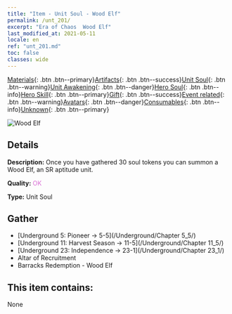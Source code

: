 ```yaml
---
title: "Item - Unit Soul - Wood Elf"
permalink: /unt_201/
excerpt: "Era of Chaos  Wood Elf"
last_modified_at: 2021-05-11
locale: en
ref: "unt_201.md"
toc: false
classes: wide
---
```

 [Materials](/Items/){: .btn .btn--primary}[Artifacts](/Items/Artifacts/){: .btn .btn--success}[Unit Soul](/Items/UnitSoul/){: .btn .btn--warning}[Unit Awakening](/Items/UnitAwakening/){: .btn .btn--danger}[Hero Soul](/Items/HeroSoul/){: .btn .btn--info}[Hero Skill](/Items/HeroSkill/){: .btn .btn--primary}[Gift](/Items/Gift/){: .btn .btn--success}[Event related](/Items/Events/){: .btn .btn--warning}[Avatars](/Items/Avatars/){: .btn .btn--danger}[Consumables](/Items/Consumables/){: .btn .btn--info}[Unknown](/Items/Unknown/){: .btn .btn--primary}

 ![Wood Elf](/images/u/ti_mujingling.jpg)

## Details
 **Description:** Once you have gathered 30 soul tokens you can summon a Wood Elf, an SR aptitude unit.

 **Quality:** <span style="color: #DA70D6">OK</span>

 **Type:** Unit Soul

## Gather

*    [Underground 5: Pioneer -> 5-5](/Underground/Chapter 5_5/) 
*    [Underground 11: Harvest Season -> 11-5](/Underground/Chapter 11_5/) 
*    [Underground 23: Independence -> 23-1](/Underground/Chapter 23_1/) 
*    Altar of Recruitment 
*    Barracks Redemption - Wood Elf 

## This item contains:

  None


